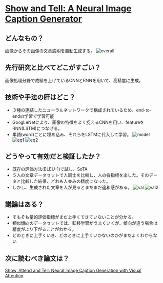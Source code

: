 # [Show and Tell: A Neural Image Caption Generator](https://www.cv-foundation.org/openaccess/content_cvpr_2015/papers/Vinyals_Show_and_Tell_2015_CVPR_paper.pdf)

## どんなもの？
画像からその画像の文章説明を自動生成する。
![overall](https://github.com/Swall0w/thesis/blob/Swall0w-2/img/2.1.png)
## 先行研究と比べてどこがすごい？
画像処理分野で成績を上げているCNNとRNNを用いて、高精度に生成。

## 技術や手法の肝はどこ？
* ３種の連結したニューラルネットワークで構成されているため、end-to-endの学習で学習可能
* GoogLeNetにより、画像の特徴をよく捉えるCNNを用い、featureをRNN(LSTM)につなげる。
* 単語(word)ごとに埋め込み、それらをLSTMに代入して学習。
![model](https://github.com/Swall0w/thesis/blob/Swall0w-2/img/2.2.png)
![eq1](https://github.com/Swall0w/thesis/blob/Swall0w-2/img/2.5.png)
![eq2](https://github.com/Swall0w/thesis/blob/Swall0w-2/img/2.6.png)


## どうやって有効だと検証したか？
* 既存の評価方法(BLEU-1)で試し、SoTA
* ５人の文章データセットで人同士を比較し、人の各指標を出した。そのデータと比較した結果、どれも人並みの精度になった。
* しかし、生成された文章を人が見るとまだまだ違和感がある。
![val](https://github.com/Swall0w/thesis/blob/Swall0w-2/img/2.3.png)
![val2](https://github.com/Swall0w/thesis/blob/Swall0w-2/img/2.4.png)

## 議論はある？
* そもそも量的評価指標がまだ上手くできていないことが分かる。
* 類似傾向のデータセットでは、転移学習がうまくいくが、傾向が違う場合は精度がより下がることがわかる。
* どのときに上手くいき、どのときに上手くいかないのかがまだよくわからない

## 次に読むべき論文は？
[Show, Attend and Tell: Neural Image Caption Generation with Visual Attention](https://arxiv.org/abs/1502.03044)

